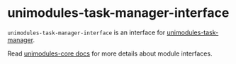 # unimodules-task-manager-interface

`unimodules-task-manager-interface` is an interface for [unimodules-task-manager](https://www.npmjs.com/package/unimodules-task-manager).

Read [unimodules-core docs](https://github.com/expo/expo/tree/main/packages/unimodules-core) for more details about module interfaces.
